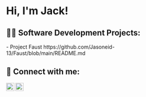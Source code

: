 <h1>Hi, I'm Jack! </h1>

<h2>👨‍💻 Software Development Projects:</h2>
- Project Faust https://github.com/Jasoneid-13/Faust/blob/main/README.md
<h2> 🤳 Connect with me:</h2>

[<img align="left" alt="Jasoneid-13 | Twitter" width="22px" src="https://cdn.jsdelivr.net/npm/simple-icons@v3/icons/twitter.svg" />][twitter]
[<img align="left" alt="Jasoneid-13 | LinkedIn" width="22px" src="https://cdn.jsdelivr.net/npm/simple-icons@v3/icons/linkedin.svg" />][linkedin]

[twitter]: https://twitter.com/JasonDamm
[linkedin]: https://www.linkedin.com/in/jackson-bryan-00272815a/

<!--
**jJackson/jasoneid-13** is a ✨ _special_ ✨ repository because its `README.md` (this file) appears on your GitHub profile.

Here are some ideas to get you started:

- 🔭 I’m currently working on ...
- 🌱 I’m currently learning ...
- 👯 I’m looking to collaborate on ...
- 🤔 I’m looking for help with ...
- 💬 Ask me about ...
- 📫 How to reach me: ...
- 😄 Pronouns: ...
- ⚡ Fun fact: ...
-->
